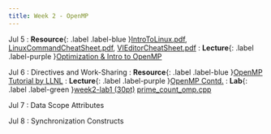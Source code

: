 ```yaml
---
title: Week 2 - OpenMP
---
```


Jul 5
: **Resource**{: .label .label-blue }[IntroToLinux.pdf](../resources/IntroToLinux.pdf), [LinuxCommandCheatSheet.pdf](../resources/LinuxCommandCheatSheet.pdf), [VIEditorCheatSheet.pdf](../resources/VIEditorCheatSheet.pdf)
: **Lecture**{: .label .label-purple }[Optimization & Intro to OpenMP](../slides/HPC_Lec03_Optimization_IntroOpenMP.pdf)

Jul 6
: Directives and Work-Sharing
: **Resource**{: .label .label-blue }[OpenMP Tutorial by LLNL](https://hpc.llnl.gov/tuts/openMP/)
: **Lecture**{: .label .label-purple }[OpenMP Contd.](../slides/HPC_Lec04_OpenMP.pdf)
: **Lab**{: .label .label-green }[week2-lab1 (30pt)](../assignments/week2_lab1) [prime_count_omp.cpp](../resources/prime_count_omp.cpp)

Jul 7
: Data Scope Attributes

Jul 8
: Synchronization Constructs
